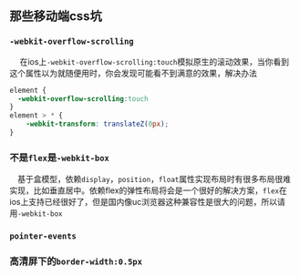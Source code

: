 ## 那些移动端css坑

### `-webkit-overflow-scrolling`  
&emsp; 在ios上`-webkit-overflow-scrolling:touch`模拟原生的滚动效果，当你看到这个属性以为就随便用时，你会发现可能看不到满意的效果，解决办法
```css
element {
  -webkit-overflow-scrolling:touch
}
element > * {
    -webkit-transform: translateZ(0px);
}
```  
### 不是`flex`是`-webkit-box` 
&emsp;基于盒模型，依赖`display`，`position`，`float`属性实现布局时有很多布局很难实现，比如垂直居中。依赖flex的弹性布局将会是一个很好的解决方案，`flex`在ios上支持已经很好了，但是国内像uc浏览器这种兼容性是很大的问题，所以请用`-webkit-box`

### `pointer-events`

### 高清屏下的`border-width:0.5px` 



   